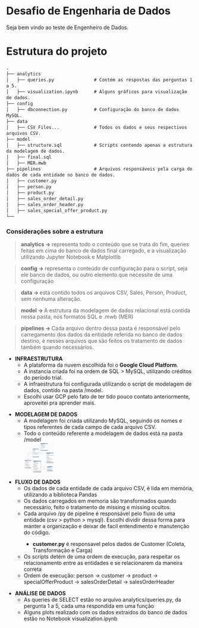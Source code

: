 # Desafio de Engenharia de Dados
Seja bem vindo ao teste de Engenheiro de Dados.

<h1>Estrutura do projeto</h1>

    .
    ├── analytics                             
    │   ├── queries.py               # Contém as respostas das perguntas 1 a 5.
    │   ├── visualization.ipynb      # Alguns gráficos para visualização de dados.
    ├── config
    │   ├── dbconnection.py          # Configuração do banco de dados MySQL.
    ├── data                                        
    │   ├── CSV Files...             # Todos os dados e seus respectivos arquivos CSV.
    ├── model
    │   ├── structure.sql            # Scripts contendo apenas a estrutura da modelagem de dados.
    │   ├── final.sql                               
    │   ├── MER.mwb                                 
    ├── pipelines                    # Arquivos responsáveis pela carga de dados de cada entidade no banco de dados.
    │   ├── customer.py
    │   ├── person.py
    │   ├── product.py
    │   ├── sales_order_detail.py
    │   ├── sales_order_header.py
    │   ├── sales_special_offer_product.py
    └── 

<h3>Considerações sobre a estrutura</h3>
    
><b>analytics -> </b> representa todo o conteúdo que se trata do fim, queries feitas em cima do banco de dados final carregado, e a visualização utilizando Jupyter Notebook e Matplotlib

><b>config -> </b>representa o conteúdo de configuração para o script, seja ele banco de dados, ou outro elemento que necessite de uma configuração

><b>data -> </b> está contido todos os arquivos CSV, Sales, Person, Product, sem nenhuma alteração.
                              
><b>model -> </b> A estrutura da modelagem de dados relacional está contida nessa pasta, nos formatos SQL e .mwb (MER)                              
    
><b>pipelines -> </b> Cada arquivo dentro dessa pasta é responsável pelo carregamento dos dados da entidade referida no banco de dados destino, é nesses arquivos que são feitos os tratamento de dados também quando necessários.

<ul>
    <li><b>INFRAESTRUTURA</b>
        <ul>
            <li>A plataforma da nuvem escolhida foi o <b>Google Cloud Platform</b>.</li>
            <li>A instancia criada foi na ordem de SQL > MySQL, utilizando créditos do período trial.</li>
            <li>A infraestrutura foi configurada utilizando o script de modelagem de dados, contido na pasta /model.</li>
            <li>Escolhi usar GCP pelo fato de ter tido pouco contato anteriormente, aproveitei pra aprender mais.</li>
        </ul>
</ul>

<ul>
    <li><b>MODELAGEM DE DADOS</b>
        <ul>
            <li>A modelagem foi criada utilizando MySQL, seguindo os nomes e tipos referentes de cada campo de cada arquivo CSV.</li>
            <li>Todo o conteúdo referente a modelagem de dados está na pasta /model</li>
            <img src="/model/MER.png" alt="MER" style="height: 80px; width:80px;"/>
        </ul>
</ul>

<ul>
    <li><b>FLUXO DE DADOS</b>
        <ul>
            <li>Os dados de cada entidade de cada arquivo CSV, é lida em memória, utilizando a biblioteca Pandas</li>
            <li>Os dados carregados em memoria são transformados quando necessário, feito o tratamento de missing e missing ocultos.</li>
            <li>Cada arquivo /py de pipeline é responsável pelo fluxo de uma entidade (csv > python > mysql). Escolhi dividir dessa forma para manter a organização e deixar de facil entendimento e manutenção do código.</li>
            <ul>
                <li><b>customer.py</b> é responsavel pelos dados de Customer (Coleta, Transformação e Carga)</li>
            </ul>
            <li>Os scripts detém de uma ordem de execução, para respeitar os relacionamento entre as entidades e se relacionarem da maneira correta</li>
            <li>Ordem de execução: person -> customer -> product -> specialOfferProduct -> salesOrderDetail -> salesOrderHeader</li>
        </ul>
</ul>

<ul>
    <li><b>ANÁLISE DE DADOS</b>
        <ul>
            <li>As queries de SELECT estão no arquivo analytics/queries.py, da pergunta 1 a 5, cada uma respondida em uma função</li>
            <li>Alguns plots realizado com os dados extraidos do banco de dados estão no Notebook visualization.ipynb</li>
        </ul>
</ul>

